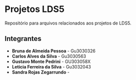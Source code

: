 # Projetos LDS5

Repositório para arquivos relacionados aos projetos de LDS5.

## Integrantes
- **Bruna de Almeida Pessoa** - Gu3030326
- **Carlos Alves da Silva** - Gu3030563
- **Gustavo Monte Pedrini** - GU303058X
- **Leticia Ferreira da Silva** - Gu3032043
- **Sandra Rojas Zegarrundo** - 
